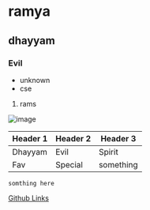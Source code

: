 # ramya
## dhayyam
### Evil
- unknown
- cse
1. rams

![image](https://photos.google.com/search/_cAF1QipM~upF839uLX1u9dFeDrH1dXtBc0B-6WKO4_/photo/AF1QipMEKNBQ85hRdONO00XzIgc32OpBR3-NBEB-ZZ2p)

| Header 1 | Header 2 | Header 3 |
|-----------|----------|----------|
| Dhayyam   | Evil     | Spirit   |
| Fav       | Special  | something|

`somthing here`


[Github  Links](https://github.com)